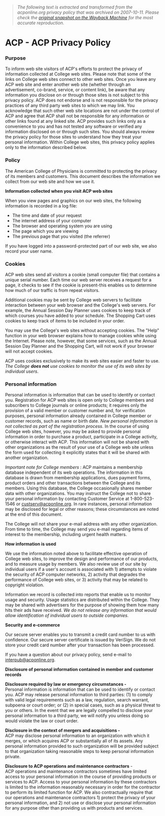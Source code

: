 > *The following text is extracted and transformed from the acponline.org privacy policy that was archived on 2007-10-11. Please check the [original snapshot on the Wayback Machine](https://web.archive.org/web/20071011065506id_/http%3A//www.acponline.org/privacy.htm%3Fft) for the most accurate reproduction.*

# ACP - ACP Privacy Policy

### Purpose 

To inform web site visitors of ACP's efforts to protect the privacy of information collected at College web sites. Please note that some of the links on College web sites connect to other web sites. Once you leave any ACP web site and enter another web site (whether through an advertisement, co-brand, service, or content link), be aware that any information you disclose on or through those sites is not subject to this privacy policy. ACP does not endorse and is not responsible for the privacy practices of any third party web sites to which we may link. You acknowledge that such other web site locations are not under the control of ACP and agree that ACP shall not be responsible for any information or other links found at any linked site. ACP provides such links only as a convenience to you and has not tested any software or verified any information disclosed on or through such sites. You should always review the privacy policy for those sites to understand how they treat your personal information. Within College web sites, this privacy policy applies only to the information described below.

### Policy

The American College of Physicians is committed to protecting the privacy of its members and customers. This document describes the information we collect from our web site and how we use it. 

**Information collected when you visit ACP web sites**

When you view pages and graphics on our web sites, the following information is recorded in a log file: 

  * The time and date of your request 
  * The internet address of your computer
  * The browser and operating system you are using
  * The page which you are viewing
  * The previous page that you visited (the referrer) 



If you have logged into a password-protected part of our web site, we also record your user name. 

### Cookies

ACP web sites send all visitors a cookie (small computer file) that contains a unique serial number. Each time our web server receives a request for a page, it checks to see if the cookie is present-this enables us to determine how much of our traffic is from repeat visitors. 

Additional cookies may be sent by College web servers to facilitate interaction between your web browser and the College's web servers. For example, the Annual Session Day Planner uses cookies to keep track of which courses you have added to your schedule. The Shopping Cart uses cookies to keep track of items to be included in your order. 

You may use the College's web sites without accepting cookies. The "Help" function in your web browser explains how to manage cookies while using the Internet. Please note, however, that some services, such as the Annual Session Day Planner and the Shopping Cart, will not work if your browser will not accept cookies. 

ACP uses cookies exclusively to make its web sites easier and faster to use. _The College **does not** use cookies to monitor the use of its web sites by individual users_.

### Personal information

Personal information is information that can be used to identify or contact you. Registration for ACP web sites is open only to College members and subscribers to College journals or online products; it requires only the provision of a valid member or customer number and, for verification purposes, personal information already contained in College member or customer records, such as name or birth date. _New personal information is not collected as part of the registration process_. In the course of using College web sites, however, you may be asked to provide personal information in order to purchase a product, participate in a College activity, or otherwise interact with ACP. This information will not be shared with other organizations as the result of your use of a College web site unless the form used for collecting it explicitly states that it will be shared with another organization. 

_Important note for College members_ : ACP maintains a membership database independent of its web operations. The information in this database is drawn from membership applications, dues payment forms, product orders and other transactions between the College and its members. Using this database, the College occasionally shares member data with other organizations. You may instruct the College not to share your personal information by contacting Customer Service at 1-800-523-1546 or [custserv@acponline.org](mailto:custserv@acponline.org). In rare instances, personal information may be disclosed for legal or other reasons; these circumstances are noted at the end of this document. 

The College will not share your e-mail address with any other organization. From time to time, the College may send you e-mail regarding items of interest to the membership, including urgent health matters.

**How information is used**

We use the information noted above to facilitate effective operation of College web sites, to improve the design and performance of our products, and to measure usage by members. We also review use of our site by individual users if a user's account is associated with 1) attempts to violate the security of ACP computer networks, 2) activity that degrades the performance of College web sites, or 3) activity that may be related to copyright violation. 

Information we record is collected into reports that enable us to monitor usage and security. Usage statistics are distributed within the College. They may be shared with advertisers for the purpose of showing them how many hits their ads have received. _We do not release any information that would allow identification of individual users to outside companies._

**Security and e-commerce**

Our secure server enables you to transmit a credit card number to us with confidence. Our secure server certificate is issued by VeriSign. We do not store your credit card number after your transaction has been processed. 

If you have a question about our privacy policy, send e-mail to [interpub@acponline.org](mailto:interpub@acponline.org). 

**Disclosure of personal information contained in member and customer records**

**Disclosure required by law or emergency circumstances -**  
Personal information is information that can be used to identify or contact you. ACP may release personal information to third parties: (1) to comply with valid legal requirements such as a law, regulation, search warrant, subpoena or court order; or (2) in special cases, such as a physical threat to you or others. In the event that we are legally compelled to disclose your personal information to a third party, we will notify you unless doing so would violate the law or court order. 

**Disclosure in the context of mergers and acquisitions -**  
ACP may disclose personal information to an organization with which it merges, or which acquires ACP or substantially all of its assets. Any personal information provided to such organization will be provided subject to that organization taking reasonable steps to keep personal information private. 

**Disclosure to ACP operations and maintenance contractors** -  
ACP operations and maintenance contractors sometimes have limited access to your personal information in the course of providing products or services to ACP. Access to your personal information by these contractors is limited to the information reasonably necessary in order for the contractor to perform its limited function for ACP. We also contractually require that our operations and maintenance contractors 1) protect the privacy of your personal information, and 2) not use or disclose your personal information for any purpose other than providing us with products and services. 

  

